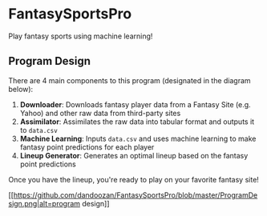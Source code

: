 # FantasySportsPro

Play fantasy sports using machine learning!

## Program Design

There are 4 main components to this program (designated in the diagram below):

1. **Downloader**: Downloads fantasy player data from a Fantasy Site (e.g. Yahoo) and other raw data from third-party sites
1. **Assimilator**: Assimilates the raw data into tabular format and outputs it to `data.csv`
1. **Machine Learning**: Inputs `data.csv` and uses machine learning to make fantasy point predictions for each player
1. **Lineup Generator**: Generates an optimal lineup based on the fantasy point predictions

Once you have the lineup, you're ready to play on your favorite fantasy site!

[[https://github.com/dandoozan/FantasySportsPro/blob/master/ProgramDesign.png|alt=program design]]
